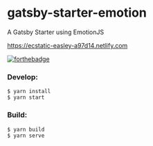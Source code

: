 # gatsby-starter-emotion
A Gatsby Starter using EmotionJS

https://ecstatic-easley-a97d14.netlify.com

[![forthebadge](https://forthebadge.com/images/badges/approved-by-george-costanza.svg)](https://forthebadge.com)

### Develop:
```shell
$ yarn install
$ yarn start
```

### Build:
```shell
$ yarn build
$ yarn serve
```
